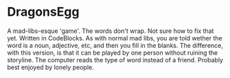 # DragonsEgg
A mad-libs-esque 'game'. The words don't wrap. Not sure how to fix that yet. Written in CodeBlocks.
As with normal mad libs, you are told wether the word is a noun, adjective, etc, and then you fill in the blanks. 
The difference, with this version, is that it can be played by one person without ruining the storyline. The computer reads the type of word instead of a friend.
Probably best enjoyed by lonely people.
